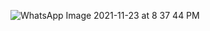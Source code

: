
![WhatsApp Image 2021-11-23 at 8 37 44 PM](https://user-images.githubusercontent.com/94337426/143051788-a6892b51-fbe4-4cc5-b88d-dd0b53755dc4.jpeg)
